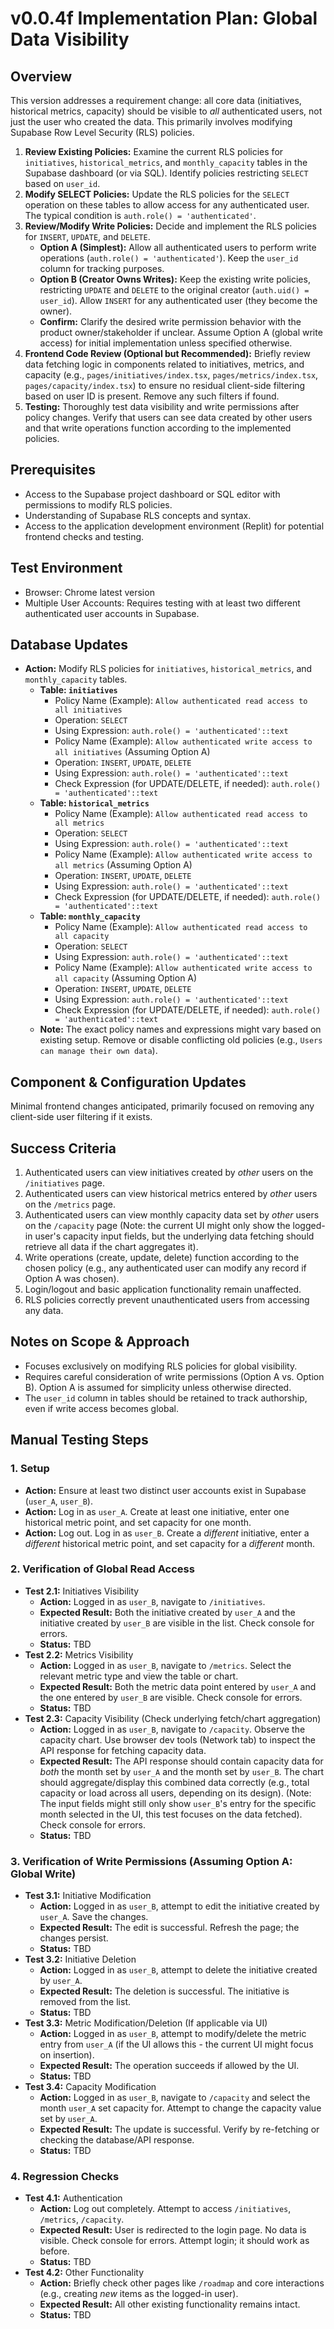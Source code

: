 # v0.0.4f Implementation Plan: Global Data Visibility

## Overview

This version addresses a requirement change: all core data (initiatives, historical metrics, capacity) should be visible to *all* authenticated users, not just the user who created the data. This primarily involves modifying Supabase Row Level Security (RLS) policies.

1.  **Review Existing Policies:** Examine the current RLS policies for `initiatives`, `historical_metrics`, and `monthly_capacity` tables in the Supabase dashboard (or via SQL). Identify policies restricting `SELECT` based on `user_id`.
2.  **Modify SELECT Policies:** Update the RLS policies for the `SELECT` operation on these tables to allow access for any authenticated user. The typical condition is `auth.role() = 'authenticated'`.
3.  **Review/Modify Write Policies:** Decide and implement the RLS policies for `INSERT`, `UPDATE`, and `DELETE`.
    *   **Option A (Simplest):** Allow all authenticated users to perform write operations (`auth.role() = 'authenticated'`). Keep the `user_id` column for tracking purposes.
    *   **Option B (Creator Owns Writes):** Keep the existing write policies, restricting `UPDATE` and `DELETE` to the original creator (`auth.uid() = user_id`). Allow `INSERT` for any authenticated user (they become the owner).
    *   **Confirm:** Clarify the desired write permission behavior with the product owner/stakeholder if unclear. Assume Option A (global write access) for initial implementation unless specified otherwise.
4.  **Frontend Code Review (Optional but Recommended):** Briefly review data fetching logic in components related to initiatives, metrics, and capacity (e.g., `pages/initiatives/index.tsx`, `pages/metrics/index.tsx`, `pages/capacity/index.tsx`) to ensure no residual client-side filtering based on user ID is present. Remove any such filters if found.
5.  **Testing:** Thoroughly test data visibility and write permissions after policy changes. Verify that users can see data created by other users and that write operations function according to the implemented policies.

## Prerequisites

-   Access to the Supabase project dashboard or SQL editor with permissions to modify RLS policies.
-   Understanding of Supabase RLS concepts and syntax.
-   Access to the application development environment (Replit) for potential frontend checks and testing.

## Test Environment

-   Browser: Chrome latest version
-   Multiple User Accounts: Requires testing with at least two different authenticated user accounts in Supabase.

## Database Updates

-   **Action:** Modify RLS policies for `initiatives`, `historical_metrics`, and `monthly_capacity` tables.
    *   **Table: `initiatives`**
        *   Policy Name (Example): `Allow authenticated read access to all initiatives`
        *   Operation: `SELECT`
        *   Using Expression: `auth.role() = 'authenticated'::text`
        *   Policy Name (Example): `Allow authenticated write access to all initiatives` (Assuming Option A)
        *   Operation: `INSERT`, `UPDATE`, `DELETE`
        *   Using Expression: `auth.role() = 'authenticated'::text`
        *   Check Expression (for UPDATE/DELETE, if needed): `auth.role() = 'authenticated'::text`
    *   **Table: `historical_metrics`**
        *   Policy Name (Example): `Allow authenticated read access to all metrics`
        *   Operation: `SELECT`
        *   Using Expression: `auth.role() = 'authenticated'::text`
        *   Policy Name (Example): `Allow authenticated write access to all metrics` (Assuming Option A)
        *   Operation: `INSERT`, `UPDATE`, `DELETE`
        *   Using Expression: `auth.role() = 'authenticated'::text`
        *   Check Expression (for UPDATE/DELETE, if needed): `auth.role() = 'authenticated'::text`
    *   **Table: `monthly_capacity`**
        *   Policy Name (Example): `Allow authenticated read access to all capacity`
        *   Operation: `SELECT`
        *   Using Expression: `auth.role() = 'authenticated'::text`
        *   Policy Name (Example): `Allow authenticated write access to all capacity` (Assuming Option A)
        *   Operation: `INSERT`, `UPDATE`, `DELETE`
        *   Using Expression: `auth.role() = 'authenticated'::text`
        *   Check Expression (for UPDATE/DELETE, if needed): `auth.role() = 'authenticated'::text`
    *   **Note:** The exact policy names and expressions might vary based on existing setup. Remove or disable conflicting old policies (e.g., `Users can manage their own data`).

## Component & Configuration Updates

Minimal frontend changes anticipated, primarily focused on removing any client-side user filtering if it exists.

## Success Criteria

1.  Authenticated users can view initiatives created by *other* users on the `/initiatives` page.
2.  Authenticated users can view historical metrics entered by *other* users on the `/metrics` page.
3.  Authenticated users can view monthly capacity data set by *other* users on the `/capacity` page (Note: the current UI might only show the logged-in user's capacity input fields, but the underlying data fetching should retrieve all data if the chart aggregates it).
4.  Write operations (create, update, delete) function according to the chosen policy (e.g., any authenticated user can modify any record if Option A was chosen).
5.  Login/logout and basic application functionality remain unaffected.
6.  RLS policies correctly prevent unauthenticated users from accessing any data.

## Notes on Scope & Approach

*   Focuses exclusively on modifying RLS policies for global visibility.
*   Requires careful consideration of write permissions (Option A vs. Option B). Option A is assumed for simplicity unless otherwise directed.
*   The `user_id` column in tables should be retained to track authorship, even if write access becomes global.

## Manual Testing Steps

### 1. Setup
-   **Action:** Ensure at least two distinct user accounts exist in Supabase (`user_A`, `user_B`).
-   **Action:** Log in as `user_A`. Create at least one initiative, enter one historical metric point, and set capacity for one month.
-   **Action:** Log out. Log in as `user_B`. Create a *different* initiative, enter a *different* historical metric point, and set capacity for a *different* month.

### 2. Verification of Global Read Access
-   **Test 2.1:** Initiatives Visibility
    -   **Action:** Logged in as `user_B`, navigate to `/initiatives`.
    -   **Expected Result:** Both the initiative created by `user_A` and the initiative created by `user_B` are visible in the list. Check console for errors.
    -   **Status:** TBD
-   **Test 2.2:** Metrics Visibility
    -   **Action:** Logged in as `user_B`, navigate to `/metrics`. Select the relevant metric type and view the table or chart.
    -   **Expected Result:** Both the metric data point entered by `user_A` and the one entered by `user_B` are visible. Check console for errors.
    -   **Status:** TBD
-   **Test 2.3:** Capacity Visibility (Check underlying fetch/chart aggregation)
    -   **Action:** Logged in as `user_B`, navigate to `/capacity`. Observe the capacity chart. Use browser dev tools (Network tab) to inspect the API response for fetching capacity data.
    -   **Expected Result:** The API response should contain capacity data for *both* the month set by `user_A` and the month set by `user_B`. The chart should aggregate/display this combined data correctly (e.g., total capacity or load across all users, depending on its design). (Note: The input fields might still only show `user_B`'s entry for the specific month selected in the UI, this test focuses on the data fetched). Check console for errors.
    -   **Status:** TBD

### 3. Verification of Write Permissions (Assuming Option A: Global Write)
-   **Test 3.1:** Initiative Modification
    -   **Action:** Logged in as `user_B`, attempt to edit the initiative created by `user_A`. Save the changes.
    -   **Expected Result:** The edit is successful. Refresh the page; the changes persist.
    -   **Status:** TBD
-   **Test 3.2:** Initiative Deletion
    -   **Action:** Logged in as `user_B`, attempt to delete the initiative created by `user_A`.
    -   **Expected Result:** The deletion is successful. The initiative is removed from the list.
    -   **Status:** TBD
-   **Test 3.3:** Metric Modification/Deletion (If applicable via UI)
    -   **Action:** Logged in as `user_B`, attempt to modify/delete the metric entry from `user_A` (if the UI allows this - the current UI might focus on insertion).
    -   **Expected Result:** The operation succeeds if allowed by the UI.
    -   **Status:** TBD
-   **Test 3.4:** Capacity Modification
    -   **Action:** Logged in as `user_B`, navigate to `/capacity` and select the month `user_A` set capacity for. Attempt to change the capacity value set by `user_A`.
    -   **Expected Result:** The update is successful. Verify by re-fetching or checking the database/API response.
    -   **Status:** TBD

### 4. Regression Checks
-   **Test 4.1:** Authentication
    -   **Action:** Log out completely. Attempt to access `/initiatives`, `/metrics`, `/capacity`.
    -   **Expected Result:** User is redirected to the login page. No data is visible. Check console for errors. Attempt login; it should work as before.
    -   **Status:** TBD
-   **Test 4.2:** Other Functionality
    -   **Action:** Briefly check other pages like `/roadmap` and core interactions (e.g., creating *new* items as the logged-in user).
    -   **Expected Result:** All other existing functionality remains intact.
    -   **Status:** TBD 